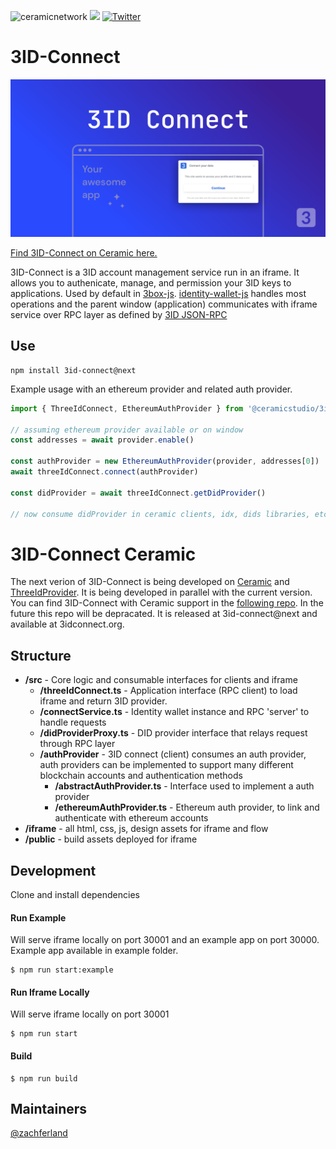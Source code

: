![ceramicnetwork](https://circleci.com/gh/ceramicstudio/3id-connect.svg?style=shield)
[![](https://img.shields.io/badge/Chat%20on-Discord-orange.svg?style=flat)](https://discord.gg/6VRZpGP)
[![Twitter](https://img.shields.io/twitter/follow/ceramicnetwork?label=Follow&style=social)](https://twitter.com/ceramicnetwork)

# <a name="intro"></a> 3ID-Connect

![3ID Connect Image](./assets/3id-connect_readme-image.png)

[Find 3ID-Connect on Ceramic here.](https://github.com/ceramicstudio/3id-connect)

3ID-Connect is a 3ID account management service run in an iframe. It allows you to authenicate, manage, and permission your 3ID keys to applications. Used by default in [3box-js](https://github.com/3box/3box-js). [identity-wallet-js](https://github.com/3box/identity-wallet-js) handles most operations and the parent window (application) communicates with iframe service over RPC layer as defined by [3ID JSON-RPC](https://github.com/3box/3box/blob/master/3IPs/3ip-10.md)

## <a name="use"></a> Use

```
npm install 3id-connect@next
```

Example usage with an ethereum provider and related auth provider.

```js
import { ThreeIdConnect, EthereumAuthProvider } from '@ceramicstudio/3id-connect'

// assuming ethereum provider available or on window
const addresses = await provider.enable()

const authProvider = new EthereumAuthProvider(provider, addresses[0])
await threeIdConnect.connect(authProvider)

const didProvider = await threeIdConnect.getDidProvider()

// now consume didProvider in ceramic clients, idx, dids libraries, etc
```

# <a name="intro-ceramic"></a> 3ID-Connect Ceramic

The next verion of 3ID-Connect is being developed on [Ceramic](https://ceramic.network) and [ThreeIdProvider](https://github.com/ceramicstudio/js-3id-did-provider). It is being developed in parallel with the current version. You can find 3ID-Connect with Ceramic support in the [following repo](https://github.com/ceramicstudio/3id-connect). In the future this repo will be depracated. It is released at 3id-connect@next and available at 3idconnect.org.

## <a name="structure"></a> Structure

- **/src** - Core logic and consumable interfaces for clients and iframe
  - **/threeIdConnect.ts** - Application interface (RPC client) to load iframe and return 3ID provider.
  - **/connectService.ts** - Identity wallet instance and RPC 'server' to handle requests
  - **/didProviderProxy.ts** - DID provider interface that relays request through RPC layer
  - **/authProvider** - 3ID connect (client) consumes an auth provider, auth providers can be implemented to support many different blockchain accounts and authentication methods
    - **/abstractAuthProvider.ts** - Interface used to implement a auth provider
    - **/ethereumAuthProvider.ts** - Ethereum auth provider, to link and authenticate with ethereum accounts
- **/iframe** - all html, css, js, design assets for iframe and flow
- **/public** - build assets deployed for iframe

## <a name="development"></a> Development

Clone and install dependencies

#### Run Example

Will serve iframe locally on port 30001 and an example app on port 30000. Example app available in example folder.

```
$ npm run start:example
```

#### Run Iframe Locally

Will serve iframe locally on port 30001

```
$ npm run start
```

#### Build

```
$ npm run build
```

## Maintainers

[@zachferland](https://github.com/zachferland)
